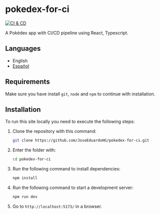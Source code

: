 # pokedex-for-ci

[![CI & CD](https://github.com/JoseEduardoHG/pokedex-for-ci/actions/workflows/deployment.yaml/badge.svg)](https://github.com/JoseEduardoHG/pokedex-for-ci/actions/workflows/deployment.yaml)

A Pokédex app with CI/CD pipeline using React, Typescript.

## Languages

- English
- [Español](./.github/README.es.md)

## Requirements

Make sure you have install `git`, `node` and `npm` to continue with installation.

## Installation

To run this site locally you need to execute the following steps:

1. Clone the repository with this command:

   ```bash
   git clone https://github.com/JoseEduardoHG/pokedex-for-ci.git
   ```

2. Enter the folder with:

   ```bash
   cd pokedex-for-ci
   ```

3. Run the following command to install dependencies:

   ```bash
   npm install
   ```

4. Run the following command to start a development server:

   ```bash
   npm run dev
   ```

5. Go to `http://localhost:5173/` in a browser.
